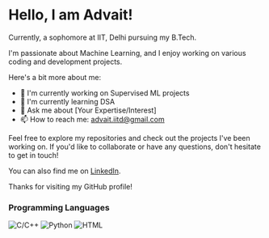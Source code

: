 # Hello, I am Advait!

Currently, a sophomore at IIT, Delhi pursuing my B.Tech. 

I'm passionate about Machine Learning, and I enjoy working on various coding and development projects. 

Here's a bit more about me:

- 🔭 I'm currently working on Supervised ML projects
- 🌱 I'm currently learning DSA
- 💬 Ask me about [Your Expertise/Interest]
- 📫 How to reach me: advait.iitd@gmail.com

Feel free to explore my repositories and check out the projects I've been working on. If you'd like to collaborate or have any questions, don't hesitate to get in touch!

You can also find me on [LinkedIn](https://www.linkedin.com/in/advait-karnatak-0b0286137/).

Thanks for visiting my GitHub profile!

### Programming Languages

![C/C++](https://img.shields.io/badge/-C/C++-blue?style=for-the-badge&logo=c%2B%2B&logoColor=white)
![Python](https://img.shields.io/badge/-Python-green?style=for-the-badge&logo=python&logoColor=white)
![HTML](https://img.shields.io/badge/-HTML-orange?style=for-the-badge&logo=html5&logoColor=white)
